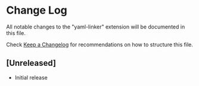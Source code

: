 # Change Log

All notable changes to the "yaml-linker" extension will be documented in this file.

Check [Keep a Changelog](http://keepachangelog.com/) for recommendations on how to structure this file.

## [Unreleased]

- Initial release